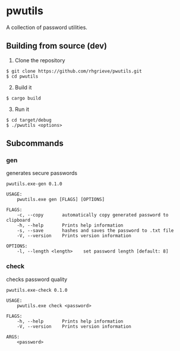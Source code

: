 # pwutils

A collection of password utilities.

## Building from source (dev)

1. Clone the repository 
```shell
$ git clone https://github.com/rhgrieve/pwutils.git
$ cd pwutils
```
2. Build it 
```shell
$ cargo build
```

3. Run it 
```shell
$ cd target/debug
$ ./pwutils <options>
```

## Subcommands

### gen
generates secure passwords

```shell
pwutils.exe-gen 0.1.0

USAGE:
    pwutils.exe gen [FLAGS] [OPTIONS]

FLAGS:
    -c, --copy       automatically copy generated password to clipboard
    -h, --help       Prints help information
    -s, --save       hashes and saves the password to .txt file
    -V, --version    Prints version information

OPTIONS:
    -l, --length <length>    set password length [default: 8]
```

### check
checks password quality

```shell
pwutils.exe-check 0.1.0

USAGE:
    pwutils.exe check <password>

FLAGS:
    -h, --help       Prints help information
    -V, --version    Prints version information

ARGS:
    <password>
```